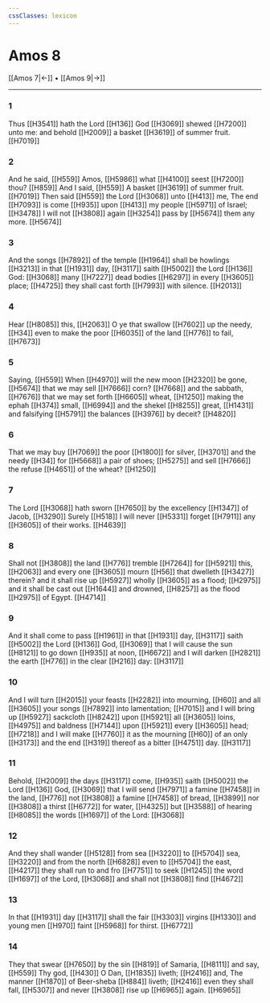 ```yaml
---
cssClasses: lexicon
---
```

# Amos 8

[[Amos 7|←]] • [[Amos 9|→]]

---

### 1
Thus [[H3541]] hath the Lord [[H136]] God [[H3069]] shewed [[H7200]] unto me: and behold [[H2009]] a basket [[H3619]] of summer fruit. [[H7019]]

### 2
And he said, [[H559]] Amos, [[H5986]] what [[H4100]] seest [[H7200]] thou? [[H859]] And I said, [[H559]] A basket [[H3619]] of summer fruit. [[H7019]] Then said [[H559]] the Lord [[H3068]] unto [[H413]] me, The end [[H7093]] is come [[H935]] upon [[H413]] my people [[H5971]] of Israel; [[H3478]] I will not [[H3808]] again [[H3254]] pass by [[H5674]] them any more. [[H5674]]

### 3
And the songs [[H7892]] of the temple [[H1964]] shall be howlings [[H3213]] in that [[H1931]] day, [[H3117]] saith [[H5002]] the Lord [[H136]] God: [[H3068]] many [[H7227]] dead bodies [[H6297]] in every [[H3605]] place; [[H4725]] they shall cast forth [[H7993]] with silence. [[H2013]]

### 4
Hear [[H8085]] this, [[H2063]] O ye that swallow [[H7602]] up the needy, [[H34]] even to make the poor [[H6035]] of the land [[H776]] to fail, [[H7673]]

### 5
Saying, [[H559]] When [[H4970]] will the new moon [[H2320]] be gone, [[H5674]] that we may sell [[H7666]] corn? [[H7668]] and the sabbath, [[H7676]] that we may set forth [[H6605]] wheat, [[H1250]] making the ephah [[H374]] small, [[H6994]] and the shekel [[H8255]] great, [[H1431]] and falsifying [[H5791]] the balances [[H3976]] by deceit? [[H4820]]

### 6
That we may buy [[H7069]] the poor [[H1800]] for silver, [[H3701]] and the needy [[H34]] for [[H5668]] a pair of shoes; [[H5275]] and sell [[H7666]] the refuse [[H4651]] of the wheat? [[H1250]]

### 7
The Lord [[H3068]] hath sworn [[H7650]] by the excellency [[H1347]] of Jacob, [[H3290]] Surely [[H518]] I will never [[H5331]] forget [[H7911]] any [[H3605]] of their works. [[H4639]]

### 8
Shall not [[H3808]] the land [[H776]] tremble [[H7264]] for [[H5921]] this, [[H2063]] and every one [[H3605]] mourn [[H56]] that dwelleth [[H3427]] therein? and it shall rise up [[H5927]] wholly [[H3605]] as a flood; [[H2975]] and it shall be cast out [[H1644]] and drowned, [[H8257]] as the flood [[H2975]] of Egypt. [[H4714]]

### 9
And it shall come to pass [[H1961]] in that [[H1931]] day, [[H3117]] saith [[H5002]] the Lord [[H136]] God, [[H3069]] that I will cause the sun [[H8121]] to go down [[H935]] at noon, [[H6672]] and I will darken [[H2821]] the earth [[H776]] in the clear [[H216]] day: [[H3117]]

### 10
And I will turn [[H2015]] your feasts [[H2282]] into mourning, [[H60]] and all [[H3605]] your songs [[H7892]] into lamentation; [[H7015]] and I will bring up [[H5927]] sackcloth [[H8242]] upon [[H5921]] all [[H3605]] loins, [[H4975]] and baldness [[H7144]] upon [[H5921]] every [[H3605]] head; [[H7218]] and I will make [[H7760]] it as the mourning [[H60]] of an only [[H3173]] and the end [[H319]] thereof as a bitter [[H4751]] day. [[H3117]]

### 11
Behold, [[H2009]] the days [[H3117]] come, [[H935]] saith [[H5002]] the Lord [[H136]] God, [[H3069]] that I will send [[H7971]] a famine [[H7458]] in the land, [[H776]] not [[H3808]] a famine [[H7458]] of bread, [[H3899]] nor [[H3808]] a thirst [[H6772]] for water, [[H4325]] but [[H3588]] of hearing [[H8085]] the words [[H1697]] of the Lord: [[H3068]]

### 12
And they shall wander [[H5128]] from sea [[H3220]] to [[H5704]] sea, [[H3220]] and from the north [[H6828]] even to [[H5704]] the east, [[H4217]] they shall run to and fro [[H7751]] to seek [[H1245]] the word [[H1697]] of the Lord, [[H3068]] and shall not [[H3808]] find [[H4672]]

### 13
In that [[H1931]] day [[H3117]] shall the fair [[H3303]] virgins [[H1330]] and young men [[H970]] faint [[H5968]] for thirst. [[H6772]]

### 14
They that swear [[H7650]] by the sin [[H819]] of Samaria, [[H8111]] and say, [[H559]] Thy god, [[H430]] O Dan, [[H1835]] liveth; [[H2416]] and, The manner [[H1870]] of Beer-sheba [[H884]] liveth; [[H2416]] even they shall fall, [[H5307]] and never [[H3808]] rise up [[H6965]] again. [[H6965]]